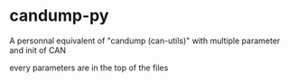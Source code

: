 # candump-py
A personnal equivalent of "candump (can-utils)" with multiple parameter and init of CAN

every parameters are in the top of the files
